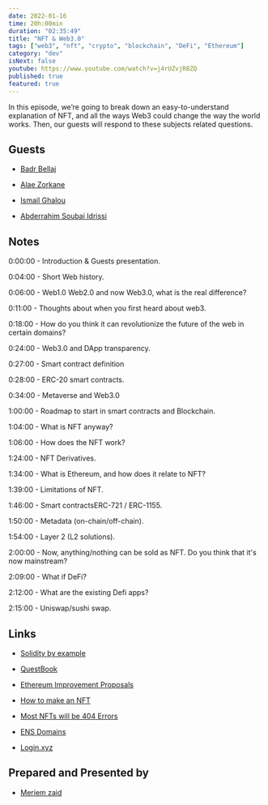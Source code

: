 ```yaml
---
date: 2022-01-16
time: 20h:00min
duration: "02:35:49"
title: "NFT & Web3.0"
tags: ["web3", "nft", "crypto", "blockchain", "DeFi", "Ethereum"]
category: "dev"
isNext: false
youtube: https://www.youtube.com/watch?v=j4rUZvjR8ZQ
published: true
featured: true
---
```


In this episode, we’re going to break down an easy-to-understand explanation of NFT, and all the ways Web3 could change the way the world works. Then, our guests will respond to these subjects related questions.

## Guests

- [Badr Bellaj](https://www.linkedin.com/in/bellajbadr/)

- [Alae Zorkane](https://www.alaazorkane.me/)

- [Ismail Ghalou](https://twitter.com/smakosh)

- [Abderrahim Soubai Idrissi](https://www.soubai.me/)

## Notes

0:00:00 - Introduction & Guests presentation.

0:04:00 - Short Web history.

0:06:00 - Web1.0 Web2.0 and now Web3.0, what is the real difference?

0:11:00 - Thoughts about when you first heard about web3.

0:18:00 - How do you think it can revolutionize the future of the web in certain domains?

0:24:00 - Web3.0 and DApp transparency.

0:27:00 - Smart contract definition

0:28:00 - ERC-20 smart contracts.

0:34:00 - Metaverse and Web3.0

1:00:00 - Roadmap to start in smart contracts and Blockchain.

1:04:00 - What is NFT anyway?

1:06:00 - How does the NFT work?

1:24:00 - NFT Derivatives.

1:34:00 - What is Ethereum, and how does it relate to NFT?

1:39:00 - Limitations of NFT.

1:46:00 - Smart contractsERC-721 / ERC-1155.

1:50:00 - Metadata (on-chain/off-chain).

1:54:00 - Layer 2 (L2 solutions).

2:00:00 - Now, anything/nothing can be sold as NFT. Do you think that it's now mainstream?

2:09:00 - What if DeFi?

2:12:00 - What are the existing Defi apps?

2:15:00 - Uniswap/sushi swap.

## Links

- [Solidity by example](https://solidity-by-example.org/)

- [QuestBook](https://www.questbook.app/)

- [Ethereum Improvement Proposals](https://eips.ethereum.org/)

- [How to make an NFT](https://smakosh.com/how-to-make-an-nft)

- [Most NFTs will be 404 Errors](https://markets.businessinsider.com/news/currencies/nfts-404-pages-geoffrey-huntley-right-clicke)

- [ENS Domains](https://ens.domains/)

- [Login.xyz](https://login.xyz/)

## Prepared and Presented by

- [Meriem zaid](https://twitter.com/iMeriem_)
